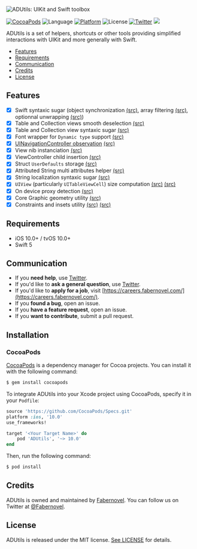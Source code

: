 ![ADUtils: UIKit and Swift toolbox](https://raw.githubusercontent.com/faberNovel/ADUtils/master/ADUtils.jpg)

[![CocoaPods](https://img.shields.io/cocoapods/v/ADUtils.svg?style=flat)](https://github.com/faberNovel/ADUtils)
![Language](https://img.shields.io/badge/language-Swift%204-orange.svg)
[![Platform](https://img.shields.io/cocoapods/p/ADUtils.svg?style=flat)](https://github.com/faberNovel/ADUtils)
![License](https://img.shields.io/github/license/faberNovel/ADUtils.svg?style=flat)
[![Twitter](https://img.shields.io/badge/twitter-@FabernovelTech-blue.svg?style=flat)](https://twitter.com/FabernovelTech)
![](https://github.com/faberNovel/ADUtils/workflows/CI/badge.svg)

ADUtils is a set of helpers, shortcuts or other tools providing simplified interactions with UIKit and more generally with Swift.

- [Features](#features)
- [Requirements](#requirements)
- [Communication](#communication)
- [Credits](#credits)
- [License](#license)

## Features

- [x] Swift syntaxic sugar (object synchronization [(src)](Modules/ADUtils/AnyObject+Synchronize.swift), array filtering [(src)](Modules/ADUtils/Array+Filter.swift), optionnal unwrapping [(src)](Modules/ADUtils/Optional+Unwrap.swift))
- [x] Table and Collection views smooth deselection [(src)](Modules/ADUtils/DeselectableView.swift)
- [x] Table and Collection view syntaxic sugar [(src)](Modules/ADUtils/RegisterableView.swift)
- [x] Font wrapper for `Dynamic type` support [(src)](Modules/ADUtils_noext/DynamicFont.swift)
- [x] [UINavigationController observation](https://en.fabernovel.com/insights/dev-en/coordinators-and-back-button) [(src)](Modules/ADUtils/NavigationControllerObserver.swift)
- [x] View nib instanciation [(src)](Modules/ADUtils/UIView+NibLoader.swift)
- [x] ViewController child insertion [(src)](Modules/ADUtils/UIViewController+ChildInsertion.swift)
- [x] Struct `UserDefaults` storage [(src)](Modules/ADUtils/PropertyListArchiver.swift)
- [x] Attributed String multi attributes helper [(src)](Modules/ADUtils/String+AttributedFormat.swift)
- [x] String localization syntaxic sugar [(src)](Modules/ADUtils/String+Localization.swift)
- [x] `UIView` (particularly `UITableViewCell`) size computation [(src)](Modules/ADUtils/UIView+PreferredLayoutSize.swift) [(src)](Modules/ADUtils/UITableViewCell+PreferredLayoutHeight.swift)
- [x] On device proxy detection [(src)](Modules/ADUtils_noext/ProxyDetector.swift)
- [x] Core Graphic geometry utility [(src)](Modules/ADUtils/Geometry+Utilities.swift)
- [x] Constraints and insets utility [(src)](Modules/ADUtils/UIView+Constraints.swift) [(src)](Modules/ADUtils/UIEdgeInsets+Utilities.swift)

## Requirements

- iOS 10.0+ / tvOS 10.0+
- Swift 5

## Communication

- If you **need help**, use [Twitter](https://twitter.com/FabernovelTech).
- If you'd like to **ask a general question**, use [Twitter](https://twitter.com/FabernovelTech).
- If you'd like to **apply for a job**, visit [https://careers.fabernovel.com/](https://careers.fabernovel.com/).
- If you **found a bug**, open an issue.
- If you **have a feature request**, open an issue.
- If you **want to contribute**, submit a pull request.

## Installation

### CocoaPods

[CocoaPods](https://cocoapods.org) is a dependency manager for Cocoa projects. You can install it with the following command:

```bash
$ gem install cocoapods
```

To integrate ADUtils into your Xcode project using CocoaPods, specify it in your `Podfile`:

```ruby
source 'https://github.com/CocoaPods/Specs.git'
platform :ios, '10.0'
use_frameworks!

target '<Your Target Name>' do
    pod 'ADUtils', '~> 10.0'
end
```

Then, run the following command:

```bash
$ pod install
```

## Credits

ADUtils is owned and maintained by [Fabernovel](https://www.fabernovel.com/). You can follow us on Twitter at [@Fabernovel](https://twitter.com/FabernovelTech).


## License

ADUtils is released under the MIT license. [See LICENSE](LICENSE) for details.